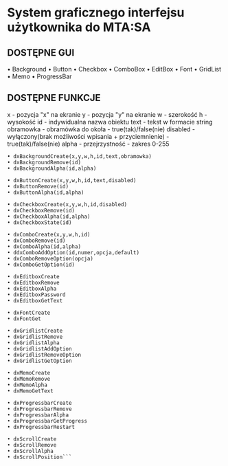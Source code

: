 # System graficznego interfejsu użytkownika do MTA:SA

## DOSTĘPNE GUI
• Background
• Button
• Checkbox
• ComboBox
• EditBox
• Font
• GridList
• Memo
• ProgressBar

## DOSTĘPNE FUNKCJE
x - pozycja "x" na ekranie
y - pozycja "y" na ekranie
w - szerokość
h - wysokość
id - indywidualna nazwa obiektu
text - tekst w formacie string
obramowka - obramówka do okoła - true(tak)/false(nie)
disabled - wyłączony(brak możliwości wpisania + przyciemnienie) - true(tak)/false(nie)
alpha - przejrzystność - zakres 0-255
```
• dxBackgroundCreate(x,y,w,h,id,text,obramowka)
• dxBackgroundRemove(id)
• dxBackgroundAlpha(id,alpha)	 
	
• dxButtonCreate(x,y,w,h,id,text,disabled)	 
• dxButtonRemove(id)	 
• dxButtonAlpha(id,alpha)	
	
• dxCheckboxCreate(x,y,w,h,id,disabled)	
• dxCheckboxRemove(id)	
• dxCheckboxAlpha(id,alpha)	 
• dxCheckboxState(id)	
	
• dxComboCreate(x,y,w,h,id)	
• dxComboRemove(id)	 
• dxComboAlpha(id,alpha)	 
• ddxComboAddOption(id,numer,opcja,default)	 
• dxComboRemoveOption(opcja)	 
• dxComboGetOption(id)	
	
• dxEditboxCreate
• dxEditboxRemove
• dxEditboxAlpha
• dxEditboxPassword
• dxEditboxGetText
	
• dxFontCreate	
• dxFontGet		
	
• dxGridlistCreate
• dxGridlistRemove
• dxGridlistAlpha
• dxGridlistAddOption
• dxGridlistRemoveOption
• dxGridlistGetOption

• dxMemoCreate
• dxMemoRemove
• dxMemoAlpha
• dxMemoGetText
	
• dxProgressbarCreate
• dxProgressbarRemove
• dxProgressbarAlpha
• dxProgressbarGetProgress
• dxProgressbarRestart
	
• dxScrollCreate
• dxScrollRemove
• dxScrollAlpha
• dxScrollPosition```
